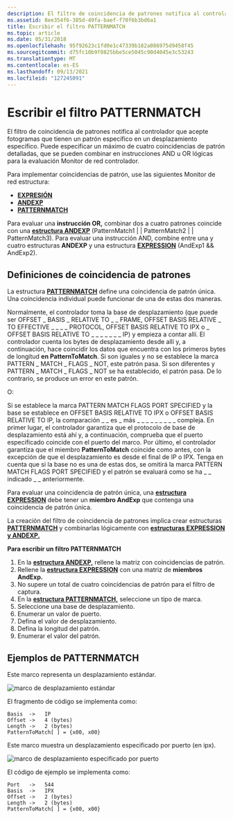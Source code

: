 ```yaml
---
description: El filtro de coincidencia de patrones notifica al controlador que acepte fotogramas que tienen un patrón específico en un desplazamiento específico.
ms.assetid: 8ee354f6-385d-49fa-baef-f70f6b3bd6a1
title: Escribir el filtro PATTERNMATCH
ms.topic: article
ms.date: 05/31/2018
ms.openlocfilehash: 95f92623c1fd0e1c47339b182a086975d9458f45
ms.sourcegitcommit: d75fc10b9f0825bbe5ce5045c90d4045e3c53243
ms.translationtype: MT
ms.contentlocale: es-ES
ms.lasthandoff: 09/13/2021
ms.locfileid: "127245091"
---
```

# <a name="writing-the-patternmatch-filter"></a>Escribir el filtro PATTERNMATCH

El filtro de coincidencia de patrones notifica al controlador que acepte fotogramas que tienen un patrón específico en un desplazamiento específico. Puede especificar un máximo de cuatro coincidencias de patrón detalladas, que se pueden combinar en instrucciones AND u OR lógicas para la evaluación Monitor de red controlador.

Para implementar coincidencias de patrón, use las siguientes Monitor de red estructura:

-   [**EXPRESIÓN**](expression.md)
-   [**ANDEXP**](andexp.md)
-   [**PATTERNMATCH**](patternmatch.md)

Para evaluar una **instrucción OR,** combinar dos a cuatro patrones coincide con una [**estructura ANDEXP**](andexp.md) (PatternMatch1 \| \| PatternMatch2 \| \| PatternMatch3). Para evaluar una instrucción AND, combine entre una y cuatro estructuras **ANDEXP** y una estructura [**EXPRESSION**](expression.md) (AndExp1 && AndExp2).

## <a name="pattern-match-definitions"></a>Definiciones de coincidencia de patrones

La estructura [**PATTERNMATCH**](patternmatch.md) define una coincidencia de patrón única. Una coincidencia individual puede funcionar de una de estas dos maneras.

Normalmente, el controlador toma la base de desplazamiento (que puede ser OFFSET \_ BASIS \_ RELATIVE TO \_ \_ FRAME, OFFSET BASIS RELATIVE \_ TO EFFECTIVE \_ \_ \_ \_ PROTOCOL, OFFSET BASIS RELATIVE TO IPX o \_ OFFSET BASIS RELATIVE TO \_ \_ \_ \_ \_ \_ \_ IP) y empieza a contar allí. El controlador cuenta los bytes de desplazamiento desde allí y, a continuación, hace coincidir los datos que encuentra con los primeros bytes de longitud **en PatternToMatch**. Si son iguales y no se establece la marca PATTERN \_ MATCH \_ FLAGS \_ NOT, este patrón pasa. Si son diferentes y PATTERN \_ MATCH \_ FLAGS \_ NOT se ha establecido, el patrón pasa. De lo contrario, se produce un error en este patrón.

O:

Si se establece la marca PATTERN MATCH FLAGS PORT SPECIFIED y la base se establece en OFFSET BASIS RELATIVE TO IPX o OFFSET BASIS RELATIVE TO IP, la comparación \_ \_ es \_ más \_ \_ \_ \_ \_ \_ \_ \_ \_ compleja. En primer lugar, el controlador garantiza que el protocolo de base de desplazamiento está ahí y, a continuación, comprueba que el puerto especificado coincide con el puerto del marco. Por último, el controlador garantiza que el miembro **PatternToMatch** coincide como antes, con la excepción de que el desplazamiento es desde el final de IP o IPX. Tenga en cuenta que si la base no es una de estas dos, se omitirá la marca PATTERN MATCH FLAGS PORT SPECIFIED y el patrón se evaluará como se ha \_ \_ indicado \_ \_ anteriormente.

Para evaluar una coincidencia de patrón única, una [**estructura EXPRESSION**](expression.md) debe tener un **miembro AndExp** que contenga una coincidencia de patrón única.

La creación del filtro de coincidencia de patrones implica crear estructuras [**PATTERNMATCH**](patternmatch.md) y combinarlas lógicamente con [**estructuras EXPRESSION**](expression.md) [**y ANDEXP.**](andexp.md)

**Para escribir un filtro PATTERNMATCH**

1.  En la [**estructura ANDEXP,**](andexp.md) rellene la matriz con coincidencias de patrón.
2.  Rellene la [**estructura EXPRESSION**](expression.md) con una matriz de **miembros AndExp.**
3.  No supere un total de cuatro coincidencias de patrón para el filtro de captura.
4.  En la [**estructura PATTERNMATCH,**](patternmatch.md) seleccione un tipo de marca.
5.  Seleccione una base de desplazamiento.
6.  Enumerar un valor de puerto.
7.  Defina el valor de desplazamiento.
8.  Defina la longitud del patrón.
9.  Enumerar el valor del patrón.

## <a name="patternmatch-examples"></a>Ejemplos de PATTERNMATCH

Este marco representa un desplazamiento estándar.

![marco de desplazamiento estándar](images/offs-pat.png)

El fragmento de código se implementa como:

``` syntax
Basis  ->   IP
Offset ->   4 (bytes)
Length ->   2 (bytes)
PatternToMatch[ ] = {x00, x00}
```

Este marco muestra un desplazamiento especificado por puerto (en ipx).

![marco de desplazamiento especificado por puerto](images/stan-pat.png)

El código de ejemplo se implementa como:

``` syntax
Port   ->   544
Basis  ->   IPX
Offset ->   2 (bytes)
Length ->   2 (bytes)
PatternToMatch[ ] = {x00, x00}
```

 

 



